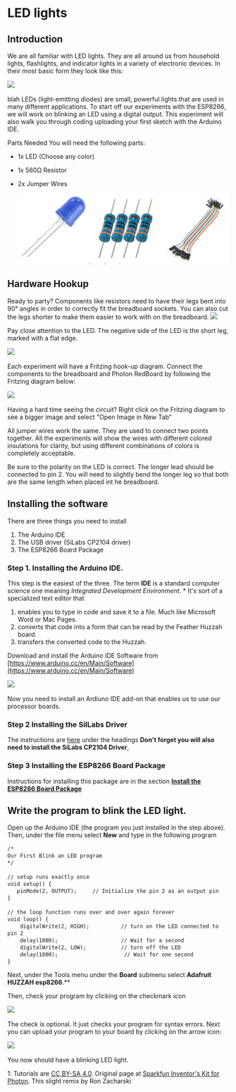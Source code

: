 # LED lights

## Introduction

We are all familiar with LED lights. They are all around us from household lights, flashlights, and indicator lights in a variety of electronic devices. In their most basic form they look like this:

![](/arduino/img/ledred.jpg)

blah
LEDs (light-emitting diodes) are small, powerful lights that are used in many different applications. To start off our experiments with the ESP8266, we will work on blinking an LED using a digital output. This experiment will also walk you through coding uploading your first sketch with the Arduino IDE.

Parts Needed
You will need the following parts:

- 1x LED (Choose any color)
- 1x 560Ω Resistor
- 2x Jumper Wires

  ![](/img/combo.png)

## Hardware Hookup

Ready to party? Components like resistors need to have their legs bent into 90° angles in order to correctly fit the breadboard sockets. You can also cut the legs shorter to make them easier to work with on the breadboard.
![](https://cdn.sparkfun.com/assets/learn_tutorials/2/7/5/resistor_bent_legs_drawing.png)

Pay close attention to the LED. The negative side of the LED is the short leg, marked with a flat edge.

![](https://cdn.sparkfun.com/assets/learn_tutorials/2/7/5/LED_drawing_01.png)

Each experiment will have a Fritzing hook-up diagram. Connect the components to the breadboard and Photon RedBoard by following the Fritzing diagram below:

![](/img/experiment1small_bb.png)

Having a hard time seeing the circuit? Right click on the Fritzing diagram to see a bigger image and select "Open Image in New Tab"

All jumper wires work the same. They are used to connect two points together. All the experiments will show the wires with different colored insulations for clarity, but using different combinations of colors is completely acceptable.

Be sure to the polarity on the LED is correct. The longer lead should be connected to pin 2. You will need to slightly bend the longer leg so that both are the same length when placed int he breadboard.

## Installing the software

There are three things you need to install

1. The Arduino IDE
2. The USB driver (SiLabs CP2104 driver)
3. The ESP8266 Board Package

### Step 1. Installing the Arduino IDE.

This step is the easiest of the three. The term **IDE** is a standard computer science one meaning _Integrated Development Environment_. \* It's sort of a specialized text editor that

1. enables you to type in code and save it to a file. Much like Microsoft Word or Mac Pages.
2. converts that code into a form that can be read by the Feather Huzzah board.
3. transfers the converted code to the Huzzah.

Download and install the Arduino IDE Software from [https://www.arduino.cc/en/Main/Software](https://www.arduino.cc/en/Main/Software)

![](pics/arduino.png)

Now you need to install an Ardiuno IDE add-on that enables us to use our processor boards.

### Step 2 Installing the SilLabs Driver

The instructions are [here](https://learn.adafruit.com/adafruit-feather-huzzah-esp8266/pinouts?view=all#using-arduino-ide) under the headings **Don't forget you will also need to install the SiLabs CP2104 Driver**,

### Step 3 Installing the ESP8266 Board Package

Instructions for installing this package are in the section [**Install the ESP8266 Board Package**](https://learn.adafruit.com/adafruit-feather-huzzah-esp8266/pinouts?view=all#install-the-esp8266-board-package-6-10)

## Write the program to blink the LED light.

Open up the Arduino IDE (the program you just installed in the step above). Then, under the file menu select **New** and type in the following program

    /*
    Our First Blink an LED program
    */

    // setup runs exactly once
    void setup() {
       pinMode(2, OUTPUT);     // Initialize the pin 2 as an output pin
    }

    // the loop function runs over and over again forever
    void loop() {
        digitalWrite(2, HIGH);          // turn on the LED connected to pin 2
        delay(1000);                    // Wait for a second
        digitalWrite(2, LOW);           // turn off the LED
        delay(1000);                     // Wait for one second
    }

Next, under the Tools menu under the **Board** submenu select **Adafruit HUZZAH esp8266**.\*\*

Then, check your program by clicking on the checkmark icon

![](pics/check.png)

The check is optional. It just checks your program for syntax errors. Next you can upload your program to your board by clicking on the arrow icon:

![](pics/load.png)

You now should have a blinking LED light.

<a name="myfootnote1">1</a>: Tutorials are [CC BY-SA 4.0](https://creativecommons.org/licenses/by-sa/4.0/). Original page at [Sparkfun Inventor's Kit for Photon](https://learn.sparkfun.com/tutorials/sparkfun-inventors-kit-for-photon-experiment-guide/experiment-1-hello-world-blink-an-led). This slight remix by Ron Zacharski
